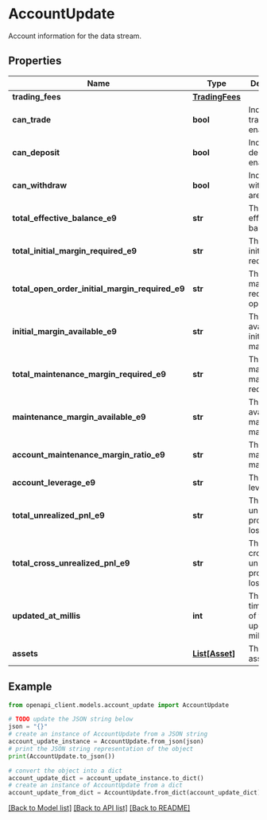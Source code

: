 # AccountUpdate

Account information for the data stream.

## Properties

Name | Type | Description | Notes
------------ | ------------- | ------------- | -------------
**trading_fees** | [**TradingFees**](TradingFees.md) |  | [optional] 
**can_trade** | **bool** | Indicates if trading is enabled. | 
**can_deposit** | **bool** | Indicates if deposits are enabled. | 
**can_withdraw** | **bool** | Indicates if withdrawals are enabled. | 
**total_effective_balance_e9** | **str** | The total effective balance. | 
**total_initial_margin_required_e9** | **str** | The total initial margin required. | 
**total_open_order_initial_margin_required_e9** | **str** | The initial margin required for open orders. | 
**initial_margin_available_e9** | **str** | The available initial margin. | 
**total_maintenance_margin_required_e9** | **str** | The total maintenance margin required. | 
**maintenance_margin_available_e9** | **str** | The available maintenance margin. | 
**account_maintenance_margin_ratio_e9** | **str** | The maintenance margin ratio. | 
**account_leverage_e9** | **str** | The account leverage. | 
**total_unrealized_pnl_e9** | **str** | The total unrealized profit and loss. | 
**total_cross_unrealized_pnl_e9** | **str** | The total cross unrealized profit and loss. | 
**updated_at_millis** | **int** | The timestamp of the last update in milliseconds. | 
**assets** | [**List[Asset]**](Asset.md) | The list of assets. | 

## Example

```python
from openapi_client.models.account_update import AccountUpdate

# TODO update the JSON string below
json = "{}"
# create an instance of AccountUpdate from a JSON string
account_update_instance = AccountUpdate.from_json(json)
# print the JSON string representation of the object
print(AccountUpdate.to_json())

# convert the object into a dict
account_update_dict = account_update_instance.to_dict()
# create an instance of AccountUpdate from a dict
account_update_from_dict = AccountUpdate.from_dict(account_update_dict)
```
[[Back to Model list]](../README.md#documentation-for-models) [[Back to API list]](../README.md#documentation-for-api-endpoints) [[Back to README]](../README.md)


